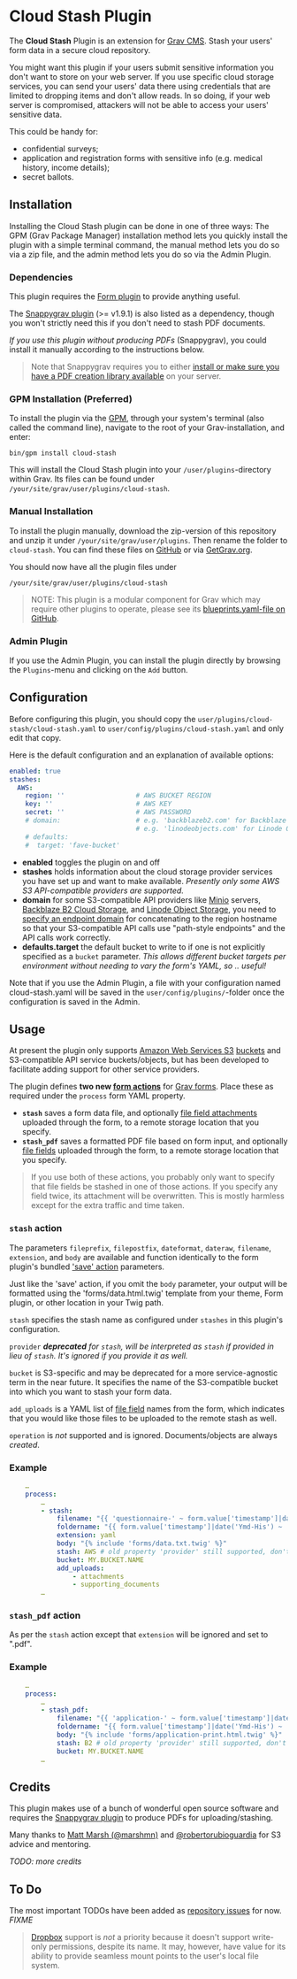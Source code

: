 # Cloud Stash Plugin

The **Cloud Stash** Plugin is an extension for [Grav CMS](http://github.com/getgrav/grav). Stash your users' form data in a secure cloud repository.

You might want this plugin if your users submit sensitive information you don't want to store on your web server. If you use specific cloud storage services, you can send your users' data there using credentials that are limited to dropping items and don't allow reads. In so doing, if your web server is compromised, attackers will not be able to access your users' sensitive data.

This could be handy for:

* confidential surveys;
* application and registration forms with sensitive info (e.g. medical history, income details);
* secret ballots.

## Installation

Installing the Cloud Stash plugin can be done in one of three ways: The GPM (Grav Package Manager) installation method lets you quickly install the plugin with a simple terminal command, the manual method lets you do so via a zip file, and the admin method lets you do so via the Admin Plugin.

### Dependencies

This plugin requires the [Form plugin](https://github.com/getgrav/grav-plugin-form) to provide anything useful.

The [Snappygrav plugin](https://github.com/iusvar/grav-plugin-snappygrav) (>= v1.9.1) is also listed as a dependency, though you won't strictly need this if you don't need to stash PDF documents.

_If you use this plugin without producing PDFs_ (Snappygrav), you could install it manually according to the instructions below.

> Note that Snappygrav requires you to either [install or make sure you have a PDF creation library available](https://github.com/iusvar/grav-plugin-snappygrav#requirements) on your server.

### GPM Installation (Preferred)

To install the plugin via the [GPM](http://learn.getgrav.org/advanced/grav-gpm), through your system's terminal (also called the command line), navigate to the root of your Grav-installation, and enter:

    bin/gpm install cloud-stash

This will install the Cloud Stash plugin into your `/user/plugins`-directory within Grav. Its files can be found under `/your/site/grav/user/plugins/cloud-stash`.

### Manual Installation

To install the plugin manually, download the zip-version of this repository and unzip it under `/your/site/grav/user/plugins`. Then rename the folder to `cloud-stash`. You can find these files on [GitHub](https://github.com/hughbris/grav-plugin-cloud-stash) or via [GetGrav.org](http://getgrav.org/downloads/plugins#extras).

You should now have all the plugin files under

    /your/site/grav/user/plugins/cloud-stash

> NOTE: This plugin is a modular component for Grav which may require other plugins to operate, please see its [blueprints.yaml-file on GitHub](https://github.com/hughbris/grav-plugin-cloud-stash/blob/master/blueprints.yaml).

### Admin Plugin

If you use the Admin Plugin, you can install the plugin directly by browsing the `Plugins`-menu and clicking on the `Add` button.

## Configuration

Before configuring this plugin, you should copy the `user/plugins/cloud-stash/cloud-stash.yaml` to `user/config/plugins/cloud-stash.yaml` and only edit that copy.

Here is the default configuration and an explanation of available options:

```yaml
enabled: true
stashes:
  AWS:
    region: ''                  # AWS BUCKET REGION
    key: ''                     # AWS KEY
    secret: ''                  # AWS PASSWORD
    # domain:                   # e.g. 'backblazeb2.com' for Backblaze B2 (see https://www.backblaze.com/b2/docs/s3_compatible_api.html and below)
                                # e.g. 'linodeobjects.com' for Linode Object Storage stashes
    # defaults:
    #  target: 'fave-bucket'
```

* **enabled** toggles the plugin on and off
* **stashes** holds information about the cloud storage provider services you have set up and want to make available. _Presently only some AWS S3 API-compatible providers are supported._
* **domain** for some S3-compatible API providers like [Minio](https://min.io) servers, [Backblaze B2 Cloud Storage](https://www.backblaze.com/b2/cloud-storage.html), and [Linode Object Storage](https://www.linode.com/products/object-storage/), you need to [specify an endpoint domain](https://docs.min.io/docs/how-to-use-aws-sdk-for-php-with-minio-server.html) for concatenating to the region hostname so that your S3-compatible API calls use "path-style endpoints" and the API calls work correctly.
* **defaults.target** the default bucket to write to if one is not explicitly specified as a `bucket` parameter. _This allows different bucket targets per environment without needing to vary the form's YAML, so .. useful!_

Note that if you use the Admin Plugin, a file with your configuration named cloud-stash.yaml will be saved in the `user/config/plugins/`-folder once the configuration is saved in the Admin.

## Usage

At present the plugin only supports [Amazon Web Services S3](https://docs.aws.amazon.com/s3/index.html) [buckets](https://docs.aws.amazon.com/AmazonS3/latest/dev/Introduction.html#BasicsBucket) and S3-compatible API service buckets/objects, but has been developed to facilitate adding support for other service providers.

The plugin defines **two new [form actions](https://learn.getgrav.org/16/forms/forms/reference-form-actions)** for [Grav forms](https://github.com/getgrav/grav-plugin-form). Place these as required under the `process` form YAML property.

* **`stash`** saves a form data file, and optionally [file field attachments](https://learn.getgrav.org/16/forms/forms/fields-available#file-field) uploaded through the form, to a remote storage location that you specify.
* **`stash_pdf`** saves a formatted PDF file based on form input, and optionally [file fields](https://learn.getgrav.org/16/forms/forms/fields-available#file-field) uploaded through the form, to a remote storage location that you specify.

> If you use both of these actions, you probably only want to specify that file fields be stashed in one of those actions. If you specify any field twice, its attachment will be overwritten. This is mostly harmless except for the extra traffic and time taken.

### `stash` action

The parameters `fileprefix`, `filepostfix`, `dateformat`, `dateraw`, `filename`, `extension`, and `body` are available and function identically to the form plugin's bundled ['save' action](https://learn.getgrav.org/16/forms/forms/reference-form-actions#save) parameters.

Just like the 'save' action, if you omit the `body` parameter, your output will be formatted using the 'forms/data.html.twig' template from your theme, Form plugin, or other location in your Twig path.

`stash` specifies the stash name as configured under `stashes` in this plugin's configuration.

`provider` _**deprecated** for `stash`, will be interpreted as `stash` if provided in lieu of `stash`. It's ignored if you provide it as well._

`bucket` is S3-specific and may be deprecated for a more service-agnostic term in the near future. It specifies the name of the S3-compatible bucket into which you want to stash your form data.

`add_uploads` is a YAML list of [file field](https://learn.getgrav.org/16/forms/forms/fields-available#file-field) names from the form, which indicates that you would like those files to be uploaded to the remote stash as well.

`operation` is _not_ supported and is ignored. Documents/objects are always _created_.

### Example

```yaml
    …
    process:
        …
        - stash:
            filename: "{{ 'questionnaire-' ~ form.value['timestamp']|date('Ymd-His') ~ '-' ~ form.value['respondent-name']|e|split(' ')|last|lower ~ '.yaml' }}"
            foldername: "{{ form.value['timestamp']|date('Ymd-His') ~ '-' ~ form.value['respondent-name']|e|split(' ')|last|lower }}"
            extension: yaml
            body: "{% include 'forms/data.txt.twig' %}"
            stash: AWS # old property 'provider' still supported, don't use it though
            bucket: MY.BUCKET.NAME
            add_uploads:
                - attachments
                - supporting_documents
        …
```

### `stash_pdf` action

As per the `stash` action except that `extension` will be ignored and set to ".pdf".

### Example

```yaml
    …
    process:
        …
        - stash_pdf:
            filename: "{{ 'application-' ~ form.value['timestamp']|date('Ymd-His') ~ '-' ~ form.value['applicant-name']|e|split(' ')|last|lower ~ '.pdf' }}"
            foldername: "{{ form.value['timestamp']|date('Ymd-His') ~ '-' ~ form.value['applicant-name']|e|split(' ')|last|lower }}"
            body: "{% include 'forms/application-print.html.twig' %}"
            stash: B2 # old property 'provider' still supported, don't use it though
            bucket: MY.BUCKET.NAME
        …
```

## Credits

This plugin makes use of a bunch of wonderful open source software and requires the [Snappygrav plugin](https://github.com/iusvar/grav-plugin-snappygrav) to produce PDFs for uploading/stashing.

Many thanks to [Matt Marsh (@marshmn)](https://github.com/marshmn) and [@robertorubioguardia](https://github.com/robertorubioguardia) for S3 advice and mentoring.

_TODO: more credits_

## To Do

The most important TODOs have been added as [repository issues](https://github.com/hughbris/grav-plugin-cloud-stash/issues) for now. _FIXME_

> [Dropbox](https://dropbox.com) support is _not_ a priority because it doesn't support write-only permissions, despite its name. It may, however, have value for its ability to provide seamless mount points to the user's local file system.
